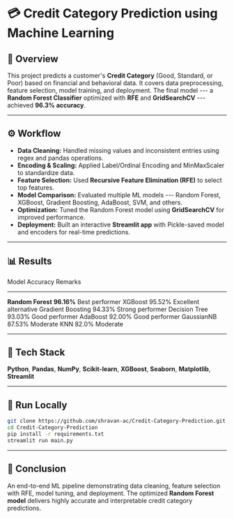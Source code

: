 # 💳 Credit Category Prediction using Machine Learning

## 📌 Overview

This project predicts a customer's **Credit Category** (Good, Standard,
or Poor) based on financial and behavioral data. It covers data
preprocessing, feature selection, model training, and deployment. The
final model --- a **Random Forest Classifier** optimized with **RFE**
and **GridSearchCV** --- achieved **96.3% accuracy**.

------------------------------------------------------------------------

## ⚙️ Workflow

-   **Data Cleaning:** Handled missing values and inconsistent entries
    using regex and pandas operations.
-   **Encoding & Scaling:** Applied Label/Ordinal Encoding and
    MinMaxScaler to standardize data.
-   **Feature Selection:** Used **Recursive Feature Elimination (RFE)**
    to select top features.
-   **Model Comparison:** Evaluated multiple ML models --- Random
    Forest, XGBoost, Gradient Boosting, AdaBoost, SVM, and others.
-   **Optimization:** Tuned the Random Forest model using
    **GridSearchCV** for improved performance.
-   **Deployment:** Built an interactive **Streamlit app** with
    Pickle-saved model and encoders for real-time predictions.

------------------------------------------------------------------------

## 📊 Results

  Model               Accuracy    Remarks
  ------------------- ----------- -----------------------
  **Random Forest**   **96.16%**   Best performer
  XGBoost             95.52%       Excellent alternative
  Gradient Boosting   94.33%       Strong performer
  Decision Tree       93.03%       Good performer
  AdaBoost            92.00%       Good performer
  GaussianNB          87.53%       Moderate
  KNN                 82.0%        Moderate
  

------------------------------------------------------------------------

## 🧰 Tech Stack

**Python**, **Pandas**, **NumPy**, **Scikit-learn**, **XGBoost**,
**Seaborn**, **Matplotlib**, **Streamlit**

------------------------------------------------------------------------

## 🚀 Run Locally

``` bash
git clone https://github.com/shravan-ac/Credit-Category-Prediction.git
cd Credit-Category-Prediction
pip install -r requirements.txt
streamlit run main.py
```

------------------------------------------------------------------------

## 🏁 Conclusion

An end-to-end ML pipeline demonstrating data cleaning, feature selection
with RFE, model tuning, and deployment. The optimized **Random Forest
model** delivers highly accurate and interpretable credit category
predictions.
